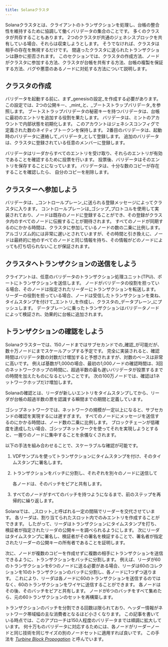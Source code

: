 ```yaml
---
title: Solanaクラスタ
---
```


Solanaクラスタとは、クライアントのトランザクションを処理し、台帳の整合性を維持するために協調して働くバリデータの集合のことです。 多くのクラスタが共存することもあります。 2つのクラスタが共通のジェネシスブロックを共有している場合、それらは収束しようとします。 そうでなければ、クラスタは相手の存在を無視するだけです。 間違ったクラスタに送られたトランザクションは静かに拒否されます。 このセクションでは、クラスタの作成方法、ノードがクラスタに参加する方法、クラスタが台帳を共有する方法、台帳の複製を保証する方法、バグや悪意のあるノードに対処する方法について説明します。

## クラスタの作成

バリデータを起動する前に、まず_genesisの設定_を作成する必要があります。 この設定では、2つの公開キー、_mint_と、_ブートストラップバリデータ_を参照します。 ブートストラップバリデータの秘密キーを持つバリデータは、台帳に最初のエントリを追加する役割を果たします。 バリデータは、ミントのアカウントで内部状態を初期化します。 このアカウントはジェネシスコンフィグで定義された数のネイティブトークンを保持します。 2番目のバリデータは、起動時のバリデータに連絡して_バリデータ_として登録します。 追加のバリデータは、クラスタに登録されている任意のメンバーに登録します。

バリデータはリーダからすべてのエントリを受け取り、それらのエントリが有効であることを確認するために投票を行います。 投票後、バリデータはそのエントリを保存することになっています。 バリデータは、十分な数のコピーが存在することを確認したら、 自分のコピーを削除します。

## クラスターへ参加しよう

バリデータは、_コントロールプレーン_に送られる登録メッセージによってクラスタに入ります。 コントロールプレーンは_ゴシップ_プロトコルを使用して実装されており、ノードは既存のノードに登録することができ、その登録がクラスタ内のすべてのノードに伝搬することが期待されます。 すべてのノードが同期するのにかかる時間は、クラスタに参加しているノードの数の二乗に比例します。 アルゴリズム的には非常に遅いとされていますが、その時間と引き換えに、ノードは最終的に他のすべてのノードと同じ情報を持ち、その情報がどのノードによっても打ち切られないことが保証されます。

## クラスタへトランザクションの送信をしよう

クライアントは、任意のバリデータのトランザクション処理ユニット\(TPU\)、ポートにトランザクションを送信します。 ノードがバリデータの役割を担っている場合、そのノードは指定されたリーダーにトランザクションを転送します。 リーダーの役割を担っている場合、ノードは受信したトランザクションを束ね、タイムスタンプを付けて_エントリ_を作成し、クラスタの_データプレーン_にプッシュします。 データプレーンに乗ったトランザクションはバリデータノードによって検証され、効果的に台帳に追加されます。

## トランザクションの確認をしよう

Solanaクラスターでは、150ノードまではサブセカンドでの_確認_が可能だが、数十万ノードにまでスケールアップする予定です。 完全に実装されると、確認時間はバリデータ数の対数だけ増加すると予想されますが、対数のベースは非常に高いです。 例えば基数が1,000の場合、最初の1,000ノードの確認時間は、3回のネットワークホップの時間に、超過半数の最も遅いバリデータが投票するまでの時間を加えたものになるということです。 次の100万ノードでは、確認は1ネットワークホップだけ増加します。

Solanaの確認とは、リーダが新しいエントリをタイムスタンプしてから、リーダが台帳の超過半数の票を認識する瞬間までの期間と定義しています。

ゴシップネットワークでは、ネットワークの規模が一定以上になると、サブセカンドの確認を実現するには遅すぎます。 すべてのノードにメッセージを送信するのにかかる時間は、ノード数の二乗に比例します。 ブロックチェーンが低確度を達成したい場合、ゴシップネットワークを使ってそれを実現しようとすると、一握りのノードに集中することを余儀なくされます。

以下の手法を組み合わせることで、スケーラブルな確認が可能です。

1. VDFサンプルを使ってトランザクションにタイムスタンプを付け、そのタイムスタンプに署名します。
2. トランザクションをバッチに分割し、それぞれを別々のノードに送信して

   各ノードは、そのバッチをピアと共有します。

3. すべてのノードがすべてのバッチを持つようになるまで、前のステップを再帰的に繰り返します。

Solanaでは、_スロット_と呼ばれる一定の間隔でリーダーを交代させています。 各リーダは、割り当てられたスロット内でのみエントリを作成することができます。 したがって、リーダはトランザクションにタイムスタンプを打ち、検証者が指定されたリーダの公開キーを調べられるようにします。 次にリーダはタイムスタンプに署名し、検証者がその署名を検証することで、署名者が指定されたリーダーの公開キーの所有者であることを証明します。

次に、ノードが複数のコピーを作成せずに複数の相手にトランザクションを送信できるように、トランザクションをバッチに分割します。 例えば、リーダが60のトランザクションを6つのノードに送る必要がある場合、リーダは60のコレクションを10のトランザクションのバッチに分割し、各ノードに1つずつ送ります。 これにより、リーダは各ノードに60のトランザクションを送信するのではなく、60のトランザクションをワイヤに送信することができます。 各ノードはその後、そのバッチをピアと共有します。 ノードが6つのバッチをすべて集めたら、元の60トランザクションのセットを再構築します。

トランザクションのバッチを分割できる回数は限られており、ヘッダー情報がネットワーク帯域幅の主な消費者となるほど小さくなります。 この記事を書いている時点では、このアプローチは150人程度のバリデータまでは順調に拡大しています。 何十万ものバリデータに対応するためには、各ノードがリーダーノードと同じ技術を同じサイズの別のノードセットに適用すれば良いです。 この手法を [_Turbine Block Propogation_](turbine-block-propagation.md) と呼んでいます。
